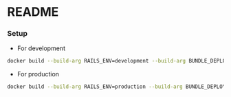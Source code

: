 # README

### Setup

* For development
```bash
docker build --build-arg RAILS_ENV=development --build-arg BUNDLE_DEPLOYMENT=0 --build-arg BUNDLE_WITHOUT="" .
```

* For production
```bash
docker build --build-arg RAILS_ENV=production --build-arg BUNDLE_DEPLOYMENT=1 --build-arg BUNDLE_WITHOUT="development:test" .
```